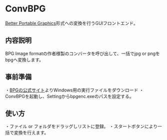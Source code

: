 # ConvBPG

[Better Portable Graphics](https://ja.wikipedia.org/wiki/Better_Portable_Graphics)形式への変換を行うGUIフロントエンド。

## 内容説明

BPG Image formatの作者様製のコンバータを呼び出して、一括でjpg or pngをbpgへ変換します。


## 事前準備

・[BPGの公式サイト](https://bellard.org/bpg/)よりWindows用の実行ファイルをダウンロード
・ConvBPGを起動し、Settingからbpgenc.exeのパスを設定する。


## 使い方

・ファイル or フォルダをドラッグしリストに登録。
・スタートボタンにより一括で変換を行えます。


